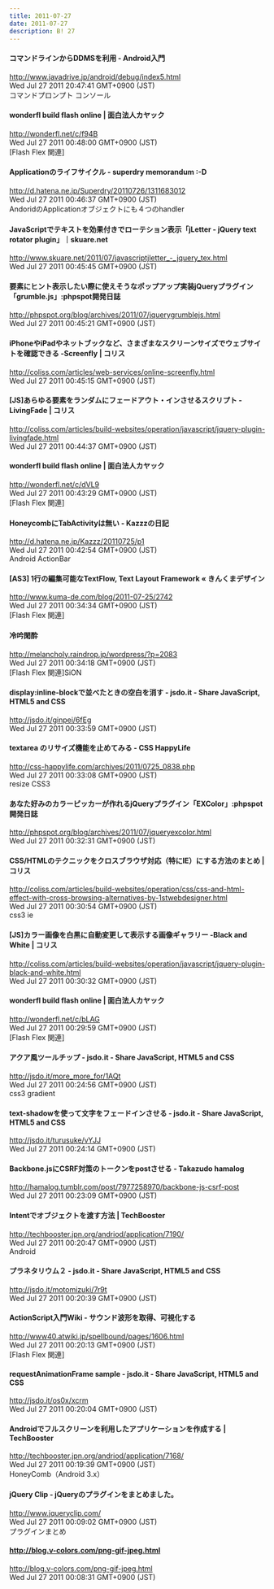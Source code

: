 ```yaml
---
title: 2011-07-27
date: 2011-07-27
description: B! 27
---
```


#### コマンドラインからDDMSを利用 - Android入門
http://www.javadrive.jp/android/debug/index5.html<br>
Wed Jul 27 2011 20:47:41 GMT+0900 (JST)<br>
コマンドプロンプト コンソール


#### wonderfl build flash online | 面白法人カヤック
http://wonderfl.net/c/f94B<br>
Wed Jul 27 2011 00:48:00 GMT+0900 (JST)<br>
[Flash Flex 関連]


#### Applicationのライフサイクル - superdry memorandum :-D
http://d.hatena.ne.jp/Superdry/20110726/1311683012<br>
Wed Jul 27 2011 00:46:37 GMT+0900 (JST)<br>
AndoridのApplicationオブジェクトにも４つのhandler


#### JavaScriptでテキストを効果付きでローテション表示「jLetter - jQuery text rotator plugin」｜skuare.net
http://www.skuare.net/2011/07/javascriptjletter_-_jquery_tex.html<br>
Wed Jul 27 2011 00:45:45 GMT+0900 (JST)<br>


#### 要素にヒント表示したい際に使えそうなポップアップ実装jQueryプラグイン「grumble.js」:phpspot開発日誌
http://phpspot.org/blog/archives/2011/07/jquerygrumblejs.html<br>
Wed Jul 27 2011 00:45:21 GMT+0900 (JST)<br>


####   iPhoneやiPadやネットブックなど、さまざまなスクリーンサイズでウェブサイトを確認できる -Screenfly | コリス
http://coliss.com/articles/web-services/online-screenfly.html<br>
Wed Jul 27 2011 00:45:15 GMT+0900 (JST)<br>


####   [JS]あらゆる要素をランダムにフェードアウト・インさせるスクリプト -LivingFade | コリス
http://coliss.com/articles/build-websites/operation/javascript/jquery-plugin-livingfade.html<br>
Wed Jul 27 2011 00:44:37 GMT+0900 (JST)<br>


#### wonderfl build flash online | 面白法人カヤック
http://wonderfl.net/c/dVL9<br>
Wed Jul 27 2011 00:43:29 GMT+0900 (JST)<br>
[Flash Flex 関連]


#### HoneycombにTabActivityは無い - Kazzzの日記
http://d.hatena.ne.jp/Kazzz/20110725/p1<br>
Wed Jul 27 2011 00:42:54 GMT+0900 (JST)<br>
Android ActionBar


#### [AS3] 1行の編集可能なTextFlow, Text Layout Framework « きんくまデザイン
http://www.kuma-de.com/blog/2011-07-25/2742<br>
Wed Jul 27 2011 00:34:34 GMT+0900 (JST)<br>
[Flash Flex 関連]


#### 冷吟閑酔
http://melancholy.raindrop.jp/wordpress/?p=2083<br>
Wed Jul 27 2011 00:34:18 GMT+0900 (JST)<br>
[Flash Flex 関連]SiON


#### display:inline-blockで並べたときの空白を消す - jsdo.it - Share JavaScript, HTML5 and CSS
http://jsdo.it/ginpei/6fEg<br>
Wed Jul 27 2011 00:33:59 GMT+0900 (JST)<br>


#### textarea のリサイズ機能を止めてみる - CSS HappyLife
http://css-happylife.com/archives/2011/0725_0838.php<br>
Wed Jul 27 2011 00:33:08 GMT+0900 (JST)<br>
resize CSS3


#### あなた好みのカラーピッカーが作れるjQueryプラグイン「EXColor」:phpspot開発日誌
http://phpspot.org/blog/archives/2011/07/jqueryexcolor.html<br>
Wed Jul 27 2011 00:32:31 GMT+0900 (JST)<br>


####   CSS/HTMLのテクニックをクロスブラウザ対応（特にIE）にする方法のまとめ | コリス
http://coliss.com/articles/build-websites/operation/css/css-and-html-effect-with-cross-browsing-alternatives-by-1stwebdesigner.html<br>
Wed Jul 27 2011 00:30:54 GMT+0900 (JST)<br>
css3 ie


####   [JS]カラー画像を白黒に自動変更して表示する画像ギャラリー -Black and White | コリス
http://coliss.com/articles/build-websites/operation/javascript/jquery-plugin-black-and-white.html<br>
Wed Jul 27 2011 00:30:32 GMT+0900 (JST)<br>


#### wonderfl build flash online | 面白法人カヤック
http://wonderfl.net/c/bLAG<br>
Wed Jul 27 2011 00:29:59 GMT+0900 (JST)<br>
[Flash Flex 関連]


#### アクア風ツールチップ - jsdo.it - Share JavaScript, HTML5 and CSS
http://jsdo.it/more_more_for/1AQt<br>
Wed Jul 27 2011 00:24:56 GMT+0900 (JST)<br>
css3 gradient


#### text-shadowを使って文字をフェードインさせる - jsdo.it - Share JavaScript, HTML5 and CSS
http://jsdo.it/turusuke/vYJJ<br>
Wed Jul 27 2011 00:24:14 GMT+0900 (JST)<br>


#### Backbone.jsにCSRF対策のトークンをpostさせる - Takazudo hamalog
http://hamalog.tumblr.com/post/7977258970/backbone-js-csrf-post<br>
Wed Jul 27 2011 00:23:09 GMT+0900 (JST)<br>


#### Intentでオブジェクトを渡す方法 | TechBooster
http://techbooster.jpn.org/andriod/application/7190/<br>
Wed Jul 27 2011 00:20:47 GMT+0900 (JST)<br>
Android


#### プラネタリウム２ - jsdo.it - Share JavaScript, HTML5 and CSS
http://jsdo.it/motomizuki/7r9t<br>
Wed Jul 27 2011 00:20:39 GMT+0900 (JST)<br>


#### ActionScript入門Wiki - サウンド波形を取得、可視化する
http://www40.atwiki.jp/spellbound/pages/1606.html<br>
Wed Jul 27 2011 00:20:13 GMT+0900 (JST)<br>
[Flash Flex 関連]


#### requestAnimationFrame sample - jsdo.it - Share JavaScript, HTML5 and CSS
http://jsdo.it/os0x/xcrm<br>
Wed Jul 27 2011 00:20:04 GMT+0900 (JST)<br>


#### Androidでフルスクリーンを利用したアプリケーションを作成する | TechBooster
http://techbooster.jpn.org/andriod/application/7168/<br>
Wed Jul 27 2011 00:19:39 GMT+0900 (JST)<br>
HoneyComb（Android 3.x）


#### jQuery Clip - jQueryのプラグインをまとめました。
http://www.jqueryclip.com/<br>
Wed Jul 27 2011 00:09:02 GMT+0900 (JST)<br>
プラグインまとめ


#### http://blog.v-colors.com/png-gif-jpeg.html
http://blog.v-colors.com/png-gif-jpeg.html<br>
Wed Jul 27 2011 00:08:31 GMT+0900 (JST)<br>


